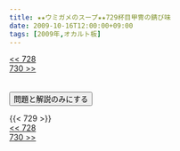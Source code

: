 ```yaml
---
title: ★★ウミガメのスープ★★729杯目甲冑の錆び味
date: 2009-10-16T12:00:00+09:00
tags: [2009年,オカルト板]
---
```

<div class="th_left"><a href="../728"><< 728</a></div>
<div class="th_right"><a href="../730">730 >></a></div>
<br><br>
<script src="../../js/cupsoup.js"></script>
<form>
<input type="button" value="問題と解説のみにする" onClick="toggleCupsoup()">
</form>
{{< 729 >}}
<div class="th_left"><a href="../728"><< 728</a></div>
<div class="th_right"><a href="../730">730 >></a></div>